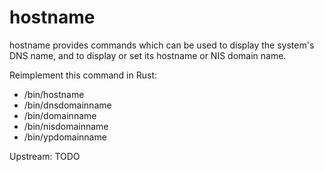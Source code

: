 hostname
========


hostname provides commands which can be used to display the system's
DNS name, and to display or set its hostname or NIS domain name.
 
Reimplement this command in Rust:
* /bin/hostname
* /bin/dnsdomainname
* /bin/domainname
* /bin/nisdomainname
* /bin/ypdomainname

Upstream:
TODO

